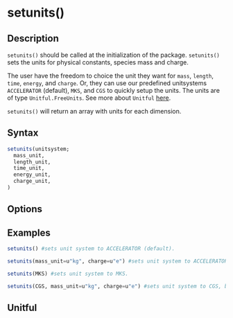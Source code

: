 # setunits()
## Description

`setunits()` should be called at the initialization of the package. `setunits()` sets the units for physical constants, species mass and charge. 

The user have the freedom to choice the unit they want for `mass`, `length`, `time`, `energy`, and `charge`. Or, they can use our predefined unitsystems `ACCELERATOR` (default), `MKS`, and `CGS` to quickly setup the units. The units are of type `Unitful.FreeUnits`. See more about `Unitful` [here](#unitful).

`setunits()` will return an array with units for each dimension.


## Syntax
```julia
setunits(unitsystem;
  mass_unit,
  length_unit,
  time_unit,
  energy_unit,
  charge_unit,
)
```
## Options

## Examples
```julia
setunits() #sets unit system to ACCELERATOR (default).
```
```julia
setunits(mass_unit=u"kg", charge=u"e") #sets unit system to ACCELERATOR (default), but mass unit in "kg".
```
```julia
setunits(MKS) #sets unit system to MKS.
```
```julia
setunits(CGS, mass_unit=u"kg", charge=u"e") #sets unit system to CGS, but mass unit in "kg" and charge unit in elementary charge.
```
## Unitful


